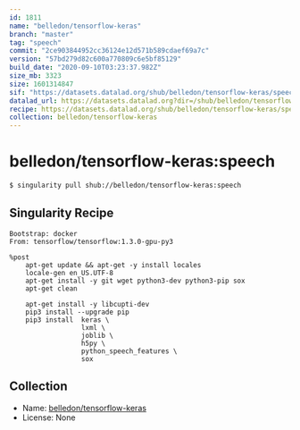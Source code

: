 ```yaml
---
id: 1811
name: "belledon/tensorflow-keras"
branch: "master"
tag: "speech"
commit: "2ce903844952cc36124e12d571b589cdaef69a7c"
version: "57bd279d82c600a770809c6e5bf85129"
build_date: "2020-09-10T03:23:37.982Z"
size_mb: 3323
size: 1601314847
sif: "https://datasets.datalad.org/shub/belledon/tensorflow-keras/speech/2020-09-10-2ce90384-57bd279d/57bd279d82c600a770809c6e5bf85129.simg"
datalad_url: https://datasets.datalad.org?dir=/shub/belledon/tensorflow-keras/speech/2020-09-10-2ce90384-57bd279d/
recipe: https://datasets.datalad.org/shub/belledon/tensorflow-keras/speech/2020-09-10-2ce90384-57bd279d/Singularity
collection: belledon/tensorflow-keras
---
```


# belledon/tensorflow-keras:speech

```bash
$ singularity pull shub://belledon/tensorflow-keras:speech
```

## Singularity Recipe

```singularity
Bootstrap: docker
From: tensorflow/tensorflow:1.3.0-gpu-py3

%post
    apt-get update && apt-get -y install locales
    locale-gen en_US.UTF-8
    apt-get install -y git wget python3-dev python3-pip sox
    apt-get clean

    apt-get install -y libcupti-dev
    pip3 install --upgrade pip
    pip3 install  keras \
                  lxml \
                  joblib \
                  h5py \
                  python_speech_features \
                  sox
```

## Collection

 - Name: [belledon/tensorflow-keras](https://github.com/belledon/tensorflow-keras)
 - License: None

